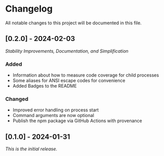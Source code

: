 # Changelog

All notable changes to this project will be documented in this file.

## [0.2.0] - 2024-02-03

_Stability Improvements, Documentation, and Simplification_

### Added

-   Information about how to measure code coverage for child processes
-   Some aliases for ANSI escape codes for convenience
-   Added Badges to the README

### Changed

-   Improved error handling on process start
-   Command arguments are now optional
-   Publish the npm package via GitHub Actions with provenance

## [0.1.0] - 2024-01-31

_This is the initial release._
